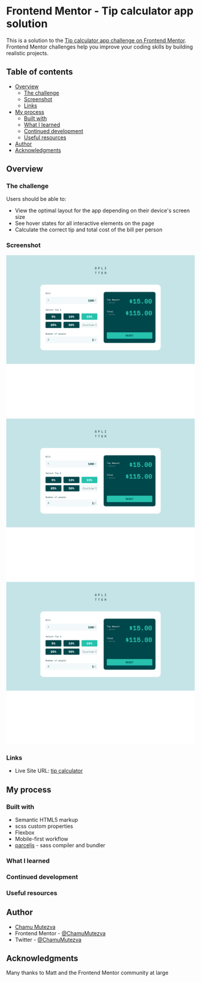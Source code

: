 # Frontend Mentor - Tip calculator app solution

This is a solution to the [Tip calculator app challenge on Frontend Mentor](https://www.frontendmentor.io/challenges/tip-calculator-app-ugJNGbJUX). Frontend Mentor challenges help you improve your coding skills by building realistic projects.

## Table of contents

- [Overview](#overview)
  - [The challenge](#the-challenge)
  - [Screenshot](#screenshot)
  - [Links](#links)
- [My process](#my-process)
  - [Built with](#built-with)
  - [What I learned](#what-i-learned)
  - [Continued development](#continued-development)
  - [Useful resources](#useful-resources)
- [Author](#author)
- [Acknowledgments](#acknowledgments)

## Overview

### The challenge

Users should be able to:

- View the optimal layout for the app depending on their device's screen size
- See hover states for all interactive elements on the page
- Calculate the correct tip and total cost of the bill per person

### Screenshot

![desktop active state](./images/desktop.png)
![desktop](./images/desktop.png)
![mobile preview](./images/desktop.png)

### Links

- Live Site URL: [tip calculator](https://chamumutezva.github.io/tip-calculator-app-main/)

## My process

### Built with

- Semantic HTML5 markup
- scss custom properties
- Flexbox
- Mobile-first workflow
- [parceljs](https://parceljs.org/) - sass compiler and bundler

### What I learned



### Continued development



### Useful resources



## Author

- [Chamu Mutezva](https://github.com/ChamuMutezva)
- Frontend Mentor - [@ChamuMutezva](https://www.frontendmentor.io/profile/ChamuMutezva)
- Twitter - [@ChamuMutezva](https://twitter.com/ChamuMutezva)

## Acknowledgments

Many thanks to Matt and the Frontend Mentor community at large
